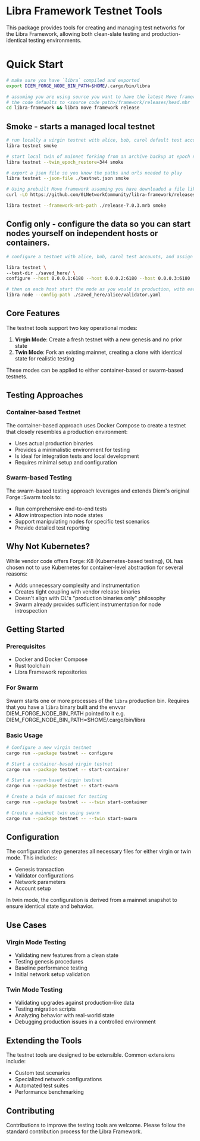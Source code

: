 # Libra Framework Testnet Tools

This package provides tools for creating and managing test networks for the Libra Framework, allowing both clean-slate testing and production-identical testing environments.

# Quick Start
``` bash
# make sure you have `libra` compiled and exported
export DIEM_FORGE_NODE_BIN_PATH=$HOME/.cargo/bin/libra

# assuming you are using source you want to have the latest Move framework MRB ready
# the code defaults to <source code path>/framework/releases/head.mbr
cd libra-framework && libra move framework release

```

## Smoke - starts a managed local testnet
``` bash
# run locally a virgin testnet with alice, bob, carol default test accounts
libra testnet smoke

# start local twin of mainnet forking from an archive backup at epoch number
libra testnet --twin_epoch_restore=344 smoke

# export a json file so you know the paths and urls needed to play
libra testnet --json-file ./testnet.json smoke

# Using prebuilt Move framework assuming you have downloaded a file like `release-7.0.3.mrb`
curl -LO https://github.com/0LNetworkCommunity/libra-framework/releases/download/7.0.3/release-7.0.3.mrb

libra testnet --framework-mrb-path ./release-7.0.3.mrb smoke
```

## Config only - configure the data so you can start nodes yourself on independent hosts or containers.
``` bash
# configure a testnet with alice, bob, carol test accounts, and assign hosts to them in (ordered). Do this on each host.

libra testnet \
--test-dir ./saved_here/ \
configure --host 0.0.0.1:6180 --host 0.0.0.2:6180 --host 0.0.0.3:6180

# then on each host start the node as you would in production, with each host choosing one of the test personas by path.
libra node --config-path ./saved_here/alice/validator.yaml
```
## Core Features

The testnet tools support two key operational modes:

1. **Virgin Mode**: Create a fresh testnet with a new genesis and no prior state
2. **Twin Mode**: Fork an existing mainnet, creating a clone with identical state for realistic testing

These modes can be applied to either container-based or swarm-based testnets.

## Testing Approaches

### Container-based Testnet

The container-based approach uses Docker Compose to create a testnet that closely resembles a production environment:

- Uses actual production binaries
- Provides a minimalistic environment for testing
- Is ideal for integration tests and local development
- Requires minimal setup and configuration

### Swarm-based Testing

The swarm-based testing approach leverages and extends Diem's original Forge::Swarm tools to:

- Run comprehensive end-to-end tests
- Allow introspection into node states
- Support manipulating nodes for specific test scenarios
- Provide detailed test reporting

## Why Not Kubernetes?

While vendor code offers Forge::K8 (Kubernetes-based testing), OL has chosen not to use Kubernetes for container-level abstraction for several reasons:

- Adds unnecessary complexity and instrumentation
- Creates tight coupling with vendor release binaries
- Doesn't align with OL's "production binaries only" philosophy
- Swarm already provides sufficient instrumentation for node introspection

## Getting Started

### Prerequisites

- Docker and Docker Compose
- Rust toolchain
- Libra Framework repositories

### For Swarm
Swarm starts one or more processes of the `libra` production bin.
Requires that you have a `libra` binary built and
the envvar DIEM_FORGE_NODE_BIN_PATH pointed to it
e.g. DIEM_FORGE_NODE_BIN_PATH=$HOME/.cargo/bin/libra

### Basic Usage

```bash
# Configure a new virgin testnet
cargo run --package testnet -- configure

# Start a container-based virgin testnet
cargo run --package testnet -- start-container

# Start a swarm-based virgin testnet
cargo run --package testnet -- start-swarm

# Create a twin of mainnet for testing
cargo run --package testnet -- --twin start-container

# Create a mainnet twin using swarm
cargo run --package testnet -- --twin start-swarm
```

## Configuration

The configuration step generates all necessary files for either virgin or twin mode. This includes:

- Genesis transaction
- Validator configurations
- Network parameters
- Account setup

In twin mode, the configuration is derived from a mainnet snapshot to ensure identical state and behavior.

## Use Cases

### Virgin Mode Testing

- Validating new features from a clean state
- Testing genesis procedures
- Baseline performance testing
- Initial network setup validation

### Twin Mode Testing

- Validating upgrades against production-like data
- Testing migration scripts
- Analyzing behavior with real-world state
- Debugging production issues in a controlled environment

## Extending the Tools

The testnet tools are designed to be extensible. Common extensions include:

- Custom test scenarios
- Specialized network configurations
- Automated test suites
- Performance benchmarking

## Contributing

Contributions to improve the testing tools are welcome. Please follow the standard contribution process for the Libra Framework.
